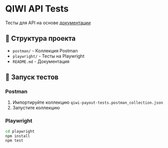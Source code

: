 # QIWI API Tests

Тесты для API на основе [документации](https://developer.qiwi.com/ru/payout/v1/#about)

## 📁 Структура проекта

- `postman/` - Коллекция Postman
- `playwright/` - Тесты на Playwright
- `README.md` - Документация

## 🚀 Запуск тестов

### Postman
1. Импортируйте коллекцию `qiwi-payout-tests.postman_collection.json`
2. Запустите коллекцию

### Playwright
```bash
cd playwright
npm install
npm test
```
